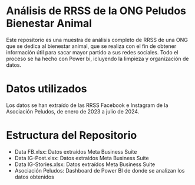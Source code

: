 # Análisis de RRSS de la ONG Peludos Bienestar Animal
Este repositorio es una muestra de análisis completo de RRSS de una ONG que se dedica al bienestar animal, que se realiza con el fin de obtener información útil para sacar mayor partido a sus redes sociales. 
Todo el proceso se ha hecho con Power bi, icluyendo la limpieza y organización de datos.

# Datos utilizados
Los datos se han extraído de las RRSS Facebook e Instagram de la Asociación Peludos, de enero de 2023 a julio de 2024.

# Estructura del Repositorio
- Data FB.xlsx: Datos extraídos Meta Business Suite
- Data IG-Post.xlsx: Datos extraídos Meta Business Suite
- Data IG-Stories.xlsx: Datos extraídos Meta Business Suite
- Asociación Peludos: Dashboard de Power BI de donde se analizan los datos obtenidos
